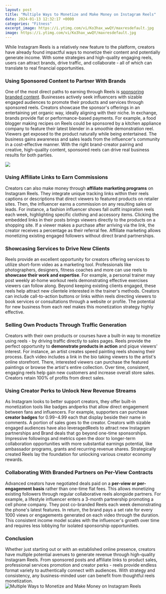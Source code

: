 ```yaml
---
layout: post
title: "Multiple Ways to Monetize and Make Money on Instagram Reels"
date: 2024-01-13 12:32:17 +0000
categories: "Fitness"
excerpt_image: https://i.ytimg.com/vi/Ko3hax_wwQY/maxresdefault.jpg
image: https://i.ytimg.com/vi/Ko3hax_wwQY/maxresdefault.jpg
---
```


While Instagram Reels is a relatively new feature to the platform, creators have already found impactful ways to monetize their content and potentially generate income. With some strategies and high-quality engaging reels, users can attract brands, drive traffic, and collaborate - all of which can translate to real financial opportunities. 
### Using Sponsored Content to Partner With Brands
One of the most direct paths to earning through Reels is [sponsoring branded content](https://store.fi.io.vn/poodle-lover-dog-mom-520-poodles-1). Businesses actively seek influencers with sizable engaged audiences to promote their products and services through sponsored reels. Creators showcase the sponsor's offerings in an entertaining yet organic way, ideally aligning with their niche. In exchange, brands provide flat or performance-based payments. 
For example, a food blogger making recipes on Reels could be sponsored by a kitchen appliance company to feature their latest blender in a smoothie demonstration reel. Viewers get exposed to the product naturally while being entertained. The business gains awareness and sales leads from the influencer's community in a cost-effective manner. With the right brand-creator pairing and creative, high-quality content, sponsored reels can drive real business results for both parties.

![](https://blog.hootsuite.com/wp-content/uploads/2022/03/instagram-monetization-4.jpeg)
### Using Affiliate Links to Earn Commissions
Creators can also make money through **affiliate marketing programs** on Instagram Reels. They integrate unique tracking links within their reels captions or descriptions that direct viewers to featured products on retailer sites. Then, the influencer earns a commission on any resulting sales or leads. 
For instance, a fashion influencer shows fall outfit inspiration reels each week, highlighting specific clothing and accessory items. Clicking the embedded links in their posts brings viewers directly to the products on a shopping site. If a viewer makes a purchase after arriving via the link, the creator receives a percentage as their referral fee. Affiliate marketing allows monetizing existing engaged followers without direct brand partnerships.
### Showcasing Services to Drive New Clients  
Reels provide an excellent opportunity for creators offering services to utilize short-form video as a marketing tool. Professionals like photographers, designers, fitness coaches and more can use reels to **showcase their work and expertise**. 
For example, a personal trainer may post weekly at-home workout reels demonstrating effective exercises viewers can follow along. Beyond keeping existing clients engaged, these reels help attract new clientele interested in the trainer's methods. Creators can include call-to-action buttons or links within reels directing viewers to book services or consultations through a website or profile. The potential for new business from each reel makes this monetization strategy highly effective.
### Selling Own Products Through Traffic Generation
Creators with their own products or courses have a built-in way to monetize using reels - by driving traffic directly to sales pages. Reels provide the perfect opportunity to **demonstrate products in action** and pique viewers' interest. 
For instance, an artist creates speed painting reels showing their process. Each video includes a link in the bio taking viewers to the artist's online storefront. There, interested viewers can purchase the featured paintings or browse the artist's entire collection. Over time, consistent, engaging reels help gain new customers and increase overall store sales. Creators retain 100% of profits from direct sales.
### Using Creator Perks to Unlock New Revenue Streams
As Instagram looks to better support creators, they offer built-in monetization tools like badges andperks that allow direct engagement between fans and influencers. For example, supporters can purchase **creator badges** for $0.99-$4.99 each that display beside their name in comments. A portion of sales goes to the creator.
Creators with sizable engaged audiences have also leveragedReels to attract new Instagram partnerships and Brand deals that go beyond one-time sponsorships. Impressive followings and metrics open the door to longer-term collaboration opportunities with more substantial earnings potential, like ambassador programs, grants and recurring revenue shares. Strategically created Reels lay the foundation for unlocking various creator economy rewards.
### Collaborating With Branded Partners on Per-View Contracts 
Advanced creators have negotiated deals paid on a **per-view or per-engagement basis** rather than one-time flat fees. This allows monetizing existing followers through regular collaborative reels alongside partners. 
For example, a lifestyle influencer enters a 3-month partnership promoting a cell phone company. They post co-branded Reels each week demonstrating the phone's latest features. In return, the brand pays a set rate for every 1000 views or engagements generated on each video through the duration. This consistent income model scales with the influencer's growth over time and requires less lobbying for isolated sponsorship opportunities.
### Conclusion
Whether just starting out or with an established online presence, creators have multiple potential avenues to generate revenue through high-quality Instagram Reels. From sponsored posts and affiliate links to product sales, professional services promotion and creator perks - reels provide endless format variety to authentically connect with audiences. With strategy and consistency, any business-minded user can benefit from thoughtful reels monetization.
![Multiple Ways to Monetize and Make Money on Instagram Reels](https://i.ytimg.com/vi/Ko3hax_wwQY/maxresdefault.jpg)
